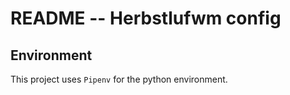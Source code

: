 # README -- Herbstlufwm config

## Environment
This project uses `Pipenv` for the python environment.
